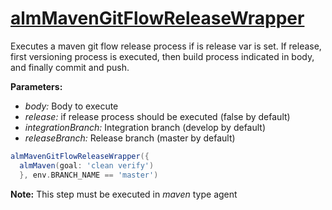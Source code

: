 # [almMavenGitFlowReleaseWrapper](/vars/almMavenGitFlowReleaseWrapper.groovy)

Executes a maven git flow release process if  is release var is set. If release, first
versioning process is executed, then build process indicated in body, and finally commit and push.

**Parameters:**
- *body:* Body to execute
- *release:* if release process should be executed (false by default)
- *integrationBranch:* Integration branch (develop by default)
- *releaseBranch:* Release branch (master by default)

```groovy
almMavenGitFlowReleaseWrapper({
  almMaven(goal: 'clean verify')
  }, env.BRANCH_NAME == 'master')

```

**Note:** This step must be executed in *maven* type agent